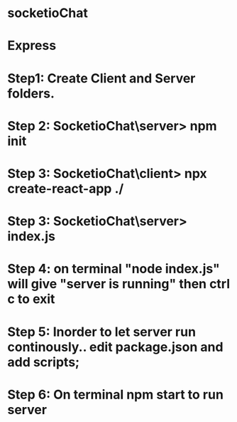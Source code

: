 # socketioChat
# Express

# Step1: Create Client and Server folders.
# Step 2: SocketioChat\server> npm init 
# Step 3: SocketioChat\client> npx create-react-app ./
# Step 3: SocketioChat\server> index.js
# Step 4: on terminal "node index.js" will give "server is running" then ctrl c to exit
# Step 5: Inorder to let server run continously.. edit package.json and add scripts;
# Step 6: On terminal npm start to run server
 

    